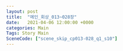 ```yaml
---
layout: post
title:  "메인_회상_013~028장"
date:   2021-04-06 12:00:00 +0000
categories: Main
Tags: Story Main
SceneCode: ["scene_skip_cp013-028_q1_s10"]
---
```

